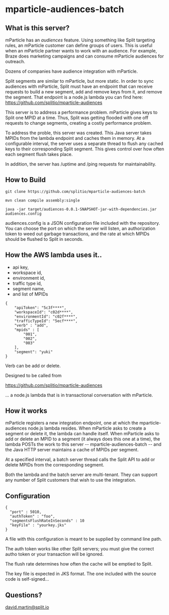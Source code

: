 # mparticle-audiences-batch

## What is this server?

mParticle has an *audiences* feature.  Using something like Split targeting rules, an mParticle customer can define groups of users.  This is useful when an mParticle partner wants to work with an audience.  For example, Braze does marketing campaigns and can consume mParticle audiences for outreach.

Dozens of companies have audience integration with mParticle.

Split segments are similar to mParticle, but more static.  In order to sync audiences with mParticle, Split must have an endpoint that can receive requests to build a new segment, add and remove keys from it, and remove the segment.  That endpoint is a node.js lambda you can find here:  https://github.com/splitio/mparticle-audiences

This server is to address a performance problem.  mParticle gives keys to Split one MPID at a time.  Thus, Split was getting flooded with one off requests to change segments, creating a costly performance problem.

To address the proble, this server was created.  This Java server takes MPIDs from the lambda endpoint and caches them in memory.  At a configurable interval, the server uses a separate thread to flush any cached keys to their corresponding Split segment.  This gives control over how often each segment flush takes place.

In addition, the server has /uptime and /ping requests for maintainability. 

## How to Build

```
git clone https://github.com/splitio/mparticle-audiences-batch

mvn clean compile assembly:single

java -jar target/audiences-0.0.1-SNAPSHOT-jar-with-dependencies.jar audiences.config
```

audiences.config is a JSON configuration file included with the repository.  You can choose the port on which the server will listen, an authorization token to weed out garbage transactions, and the rate at which MPIDs should be flushed to Split in seconds.

## How the AWS lambda uses it..

 * api key,
 * workspace id, 
 * environment id, 
 * traffic type id, 
 * segment name, 
 * and list of MPIDs

```
{
    "apiToken": "5c3f****",
    "workspaceId": "c02d****",
    "environmentId": "c02f****",
    "trafficTypeId": "5ecf****",
    "verb" : "add",
    "mpids" : [
        "001",
        "002",
        "003"
    ],
    "segment": "yuki"
}
```

Verb can be add or delete.

Designed to be called from 

https://github.com/splitio/mparticle-audiences

... a node.js lambda that is in transactional conversation with mParticle.

## How it works

mParticle registers a new integration endpoint, one at which the mparticle-audiences node.js lambda resides.  When mParticle asks to create a segment or delete it, the lambda can handle itself.  When mParticle asks to add or delete an MPID to a segment (it always does this one at a time), the lambda POSTs the work to this server -- mparticle-audiences-batch -- and the Java HTTP server maintains a cache of MPIDs per segment.

At a specified interval, a batch server thread calls the Split API to add or delete MPIDs from the corresponding segment.

Both the lambda and the batch server are multi-tenant.  They can support any number of Split customers that wish to use the integration.

## Configuration

```
{
  "port" : 5010,
  "authToken" : "foo",
  "segmentsFlushRateInSeconds" : 10
  "keyFile" : "yourkey.jks" 
}
```

A file with this configuration is meant to be supplied by command line path.

The auth token works like other Split servers; you must give the correct autho token or your transaction will be ignored.

The flush rate determines how often the cache will be emptied to Split.

The key file is expected in JKS format.  The one included with the source code is self-signed... 

## Questions?

david.martin@split.io


